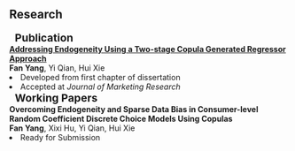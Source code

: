 ## Research

<h4 style="margin: 0 10px 0; font-size: 1.2rem; font-weight: bold;"> Publication</h4>
<div class="title">
  <strong>
    <a href="https://journals.sagepub.com/doi/10.1177/00222437241296453">
    Addressing Endogeneity Using a Two-stage Copula Generated Regressor Approach </a>
  </strong>
</div>
<div class="author"> 
  <strong>Fan Yang</strong>, Yi Qian, Hui Xie
</div>
<div>
    <li>Developed from first chapter of dissertation</li>
    <li>Accepted at <em>Journal of Marketing Research</em> </li>
</div>


<h4 style="margin: 0 10px 0; font-size: 1.2rem; font-weight: bold;"> Working Papers</h4>
<div class="title">
  <strong>
      Overcoming Endogeneity and Sparse Data Bias in Consumer-level Random Coefficient Discrete Choice Models Using Copulas
  </strong>
</div>
<div class="author"> 
  <strong>Fan Yang</strong>, Xixi Hu, Yi Qian, Hui Xie
</div>
<div>
  <li>Ready for Submission</li>
</div>
